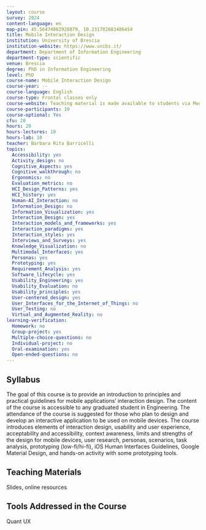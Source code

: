 ```yaml
---
layout: course
survey: 2024
content-language: en
map-pin: 45.56474862920879, 10.231702683486454
title: Mobile Interaction Design
institution: University of Brescia
institution-website: https://www.unibs.it/
department: Department of Information Engineering
department-type: scientific
venue: Brescia
degree: PhD in Information Engineering
level: PhD
course-name: Mobile Interaction Design
course-year: --
course-language: English
course-type: Frontal classes only
course-website: Teaching material is made available to students via Moodle
course-participants: 10
course-optional: Yes
cfu: 20
hours: 20
hours-lectures: 10
hours-lab: 10
teacher: Barbara Rita Barricelli
topics: 
  Accessibility: yes
  Activity_design: no
  Cognitive_Aspects: yes
  Cognitive_walkthrough: no
  Ergonomics: no
  Evaluation_metrics: no
  HCI_Design_Patterns: yes
  HCI_history: yes
  Human-AI_Interaction: no
  Information_Design: no
  Information_Visualization: yes
  Interaction_Design: yes
  Interaction_models_and_frameworks: yes
  Interaction_paradigms: yes
  Interaction_styles: yes
  Interviews_and_Surveys: yes
  Knowledge_Visualization: no
  Multimodal_Interfaces: yes
  Personas: yes
  Prototyping: yes
  Requirement_Analysis: yes
  Software_lifecycle: yes
  Usability_Engineering: yes
  Usability_Evaluation: no
  Usability_principles: yes
  User-centered_design: yes
  User_Interfaces_for_the_Internet_of_Things: no
  User_Testing: no
  Virtual_and_Augmented_Reality: no
learning-verification: 
  Homework: no 
  Group-project: yes 
  Multiple-choice-questions: no 
  Individual-project: no 
  Oral-examination: yes 
  Open-ended-questions: no 
---
```



## Syllabus 
The goal of this course is to provide an introduction to principles and practical guidelines for mobile applications’ interaction design. The content of the course is accessible to any graduated student in Engineering. The attendance of the course is suggested for those who plan to design and develop an interactive application to be used on mobile devices. The course introduces elements of interaction design, usability and user experience, acceptability and accessibility, context awareness, limits and strengths of the design for mobile devices, user research, personas, scenarios, task analysis, prototyping (low-fi/hi-fi), iOS Human Interfaces Guidelines, Google Material Design, and hands-on activity with some prototyping tools.

## Teaching Materials 
Slides, online resources

## Tools Addressed in the Course 
Quant UX 
